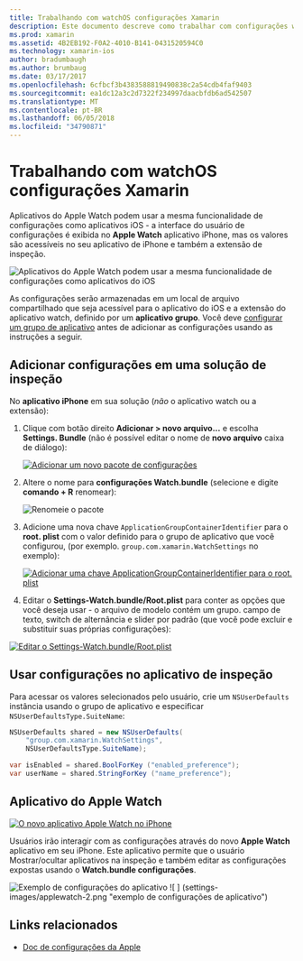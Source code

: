 ```yaml
---
title: Trabalhando com watchOS configurações Xamarin
description: Este documento descreve como trabalhar com configurações watchOS Xamarin. Ele discute configurações adicionando a uma solução de aplicativo de inspeção, usando essas configurações de aplicativo e o aplicativo Apple Watch no iPhone.
ms.prod: xamarin
ms.assetid: 4B2EB192-F0A2-4010-B141-0431520594C0
ms.technology: xamarin-ios
author: bradumbaugh
ms.author: brumbaug
ms.date: 03/17/2017
ms.openlocfilehash: 6cfbcf3b4383588819490838c2a54cdb4faf9403
ms.sourcegitcommit: ea1dc12a3c2d7322f234997daacbfdb6ad542507
ms.translationtype: MT
ms.contentlocale: pt-BR
ms.lasthandoff: 06/05/2018
ms.locfileid: "34790871"
---
```

# <a name="working-with-watchos-settings-in-xamarin"></a>Trabalhando com watchOS configurações Xamarin

Aplicativos do Apple Watch podem usar a mesma funcionalidade de configurações como aplicativos iOS - a interface do usuário de configurações é exibida no **Apple Watch** aplicativo iPhone, mas os valores são acessíveis no seu aplicativo de iPhone e também a extensão de inspeção.

![](settings-images/intro.png "Aplicativos do Apple Watch podem usar a mesma funcionalidade de configurações como aplicativos do iOS")

As configurações serão armazenadas em um local de arquivo compartilhado que seja acessível para o aplicativo do iOS e a extensão do aplicativo watch, definido por um **aplicativo grupo**. Você deve [configurar um grupo de aplicativo](~/ios/watchos/app-fundamentals/app-groups.md) antes de adicionar as configurações usando as instruções a seguir.

## <a name="add-settings-in-a-watch-solution"></a>Adicionar configurações em uma solução de inspeção

No **aplicativo iPhone** em sua solução (*não* o aplicativo watch ou a extensão):

1. Clique com botão direito **Adicionar > novo arquivo...**  e escolha **Settings. Bundle** (não é possível editar o nome de **novo arquivo** caixa de diálogo):

   [![](settings-images/settings-add-sml.png "Adicionar um novo pacote de configurações")](settings-images/settings-add.png#lightbox)

2. Altere o nome para **configurações Watch.bundle** (selecione e digite **comando + R** renomear):

   ![](settings-images/settings-rename.png "Renomeie o pacote")

3. Adicione uma nova chave `ApplicationGroupContainerIdentifier` para o **root. plist** com o valor definido para o grupo de aplicativo que você configurou, (por exemplo. `group.com.xamarin.WatchSettings` no exemplo):

   [ ![](settings-images/settings-appgroup-sml.png "Adicionar uma chave ApplicationGroupContainerIdentifier para o root. plist")](settings-images/settings-appgroup.png#lightbox)

4. Editar o **Settings-Watch.bundle/Root.plist** para conter as opções que você deseja usar - o arquivo de modelo contém um grupo.
  campo de texto, switch de alternância e slider por padrão (que você pode excluir e substituir suas próprias configurações):

  [![](settings-images/rootplist-sml.png "Editar o Settings-Watch.bundle/Root.plist")](settings-images/rootplist.png#lightbox)


## <a name="use-settings-in-the-watch-app"></a>Usar configurações no aplicativo de inspeção

Para acessar os valores selecionados pelo usuário, crie um `NSUserDefaults` instância usando o grupo de aplicativo e especificar `NSUserDefaultsType.SuiteName`:

```csharp
NSUserDefaults shared = new NSUserDefaults(
    "group.com.xamarin.WatchSettings",
    NSUserDefaultsType.SuiteName);

var isEnabled = shared.BoolForKey ("enabled_preference");
var userName = shared.StringForKey ("name_preference");
```

## <a name="apple-watch-app"></a>Aplicativo do Apple Watch

[![](settings-images/settings-app-sml.png "O novo aplicativo Apple Watch no iPhone")](settings-images/settings-app.png#lightbox)

Usuários irão interagir com as configurações através do novo **Apple Watch** aplicativo em seu iPhone. Este aplicativo permite que o usuário Mostrar/ocultar aplicativos na inspeção e também editar as configurações expostas usando o **Watch.bundle configurações**.

![](settings-images/applewatch-1.png "Exemplo de configurações do aplicativo") ![ ] (settings-images/applewatch-2.png "exemplo de configurações de aplicativo")



## <a name="related-links"></a>Links relacionados

- [Doc de configurações da Apple](https://developer.apple.com/library/prerelease/ios/documentation/General/Conceptual/WatchKitProgrammingGuide/Settings.html#//apple_ref/doc/uid/TP40014969-CH22-SW1)
